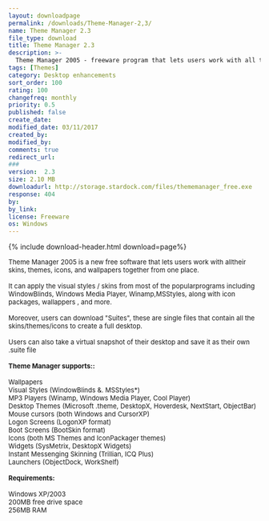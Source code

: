 ```yaml
---
layout: downloadpage
permalink: /downloads/Theme-Manager-2,3/
name: Theme Manager 2.3
file_type: download
title: Theme Manager 2.3
description: >-
  Theme Manager 2005 - freeware program that lets users work with all their skins, themes, icons, and wallpapers
tags: [Themes]
category: Desktop enhancements
sort_order: 100
rating: 100
changefreq: monthly
priority: 0.5
published: false
create_date: 
modified_date: 03/11/2017
created_by: 
modified_by: 
comments: true
redirect_url: 
### 
version:  2.3
size: 2.10 MB
downloadurl: http://storage.stardock.com/files/thememanager_free.exe
response: 404
by: 
by_link: 
license: Freeware
os: Windows
---
```


{% include download-header.html download=page%}

<p style="fix-download-text !important">
<p><font size="2"><p>Theme Manager 2005 is a new free software that lets users work with alltheir skins, themes, icons, and wallpapers together from one place.<br />
<br />
It can apply the visual styles / skins from most of the popularprograms including WindowBlinds, Windows Media Player, Winamp,MSStyles, along with icon packages, wallappers , and more.<br />
<br />
Moreover, users can download "Suites", these are single files that contain all the skins/themes/icons to create a full desktop.<br />
<br />
Users can also take a virtual snapshot of their desktop and save it as their own .suite file<br />
<br />
<span class="articleDetailsLink"><strong>Theme Manager supports::</strong></span><br />
<br />
Wallpapers <br />
Visual Styles (WindowBlinds &amp;. MSStyles*) <br />
MP3 Players (Winamp, Windows Media Player, Cool Player) <br />
Desktop Themes (Microsoft .theme, DesktopX, Hoverdesk, NextStart, ObjectBar) <br />
Mouse cursors (both Windows and CursorXP) <br />
Logon Screens (LogonXP format) <br />
Boot Screens (BootSkin format) <br />
Icons (both MS Themes and IconPackager themes) <br />
Widgets (SysMetrix, DesktopX Widgets) <br />
Instant Messenging Skinning (Trillian, ICQ Plus) <br />
Launchers (ObjectDock, WorkShelf) <br />
<br />
<span><strong>Requirements:</strong></span><br />
<br />
Windows XP/2003 <br />
200MB free drive space <br />
256MB RAM</p></p></p>
